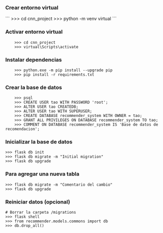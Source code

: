 
<h3>Crear entorno virtual</h3>
```
    >>> cd cnn_project
    >>> python -m venv virtual
```

<h3>Activar entorno virtual</h3>

```
    >>> cd cnn_project
    >>> virtual\Scripts\activate
```

<h3>Instalar dependencias</h3>

```
    >>> python.exe -m pip install --upgrade pip
    >>> pip install -r requirements.txt
```

<h3>Crear la base de datos</h3>

```
    >>> psql
    >>> CREATE USER tao WITH PASSWORD 'root';
    >>> ALTER USER tao CREATEDB;
    >>> ALTER USER tao WITH SUPERUSER;
    >>> CREATE DATABASE recommender_system WITH OWNER = tao;
    >>> GRANT ALL PRIVILEGES ON DATABASE recommender_system TO tao;
    >>> COMMENT ON DATABASE recommender_system IS 'Base de datos de recomendacion';
```

<h3>Inicializar la base de datos</h3>

```
>>> flask db init
>>> flask db migrate -m "Initial migration"
>>> flask db upgrade
```

<h3>Para agregar una nueva tabla</h3>

```
>>> flask db migrate -m "Comentario del cambio"
>>> flask db upgrade
```

<h3>Reiniciar datos (opcional)</h3>

```
# Borrar la carpeta /migrations
>>> flask shell
>>> from recommender.models.commons import db
>>> db.drop_all()
```